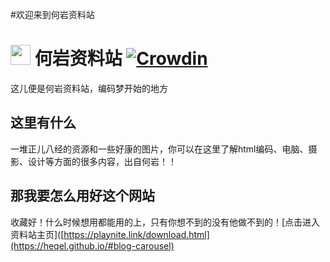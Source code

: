 #欢迎来到何岩资料站
# <img src="https://playnite.link/applogo.png" width="32">  何岩资料站 [![Crowdin](https://badges.crowdin.net/playnite/localized.svg)](https://crowdin.com/project/playnite)
这儿便是何岩资料站，编码梦开始的地方

这里有什么
---------

一堆正儿八经的资源和一些好康的图片，你可以在这里了解html编码、电脑、摄影、设计等方面的很多内容，出自何岩！！

那我要怎么用好这个网站
---------

收藏好！什么时候想用都能用的上，只有你想不到的没有他做不到的！[点击进入资料站主页]([https://playnite.link/download.html](https://heqel.github.io/#blog-carousel)
